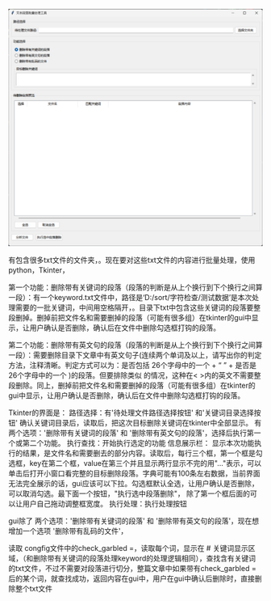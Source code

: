 ![image](https://github.com/helihua1/screen_txt_gui_tool/blob/main/gui.png)

有包含很多txt文件的文件夹，。现在要对这些txt文件的内容进行批量处理，使用python，Tkinter，

第一个功能：删除带有关键词的段落（段落的判断是从上个换行到下个换行之间算一段）：有一个keyword.txt文件中，路径是‘D:/sort/字符检查/测试数据’是本次处理需要的一批关键词，中间用空格隔开，。目录下txt中包含这些关键词的段落要整段删掉。删掉前把文件名和需要删掉的段落（可能有很多组）在tkinter的gui中显示，让用户确认是否删除，确认后在文件中删除勾选框打钩的段落。

第二个功能：删除带有英文句的段落（段落的判断是从上个换行到下个换行之间算一段）：需要删除目录下文章中有英文句子(连续两个单词及以上，请写出你的判定方法，注释清晰。判定方式可以为：是否包括 26个字母中的一个 + “ ” + 是否是 26个字母中的一个 )的段落。但要排除类似 <td style="border:1px solid black; padding: 8px;">的情况，这种在< >内的英文不需要整段删除。同上，删掉前把文件名和需要删掉的段落（可能有很多组）在tkinter的gui中显示，让用户确认是否删除，确认后在文件中删除勾选框打钩的段落。

Tkinter的界面是：
路径选择：有'待处理文件路径选择按钮' 和'关键词目录选择按钮'
确认关键词目录后，读取后，把这次目标删除关键词在tkinter中全部显示。
有两个选项：'删除带有关键词的段落' 和 '删除带有英文句的段落'，选择后执行第一个或第二个功能。
执行查找：开始执行选定的功能 
信息展示栏：
显示本次功能执行的结果，是文件名和需要删去的部分内容。读取后，每行三个框，第一个框是勾选框，key在第二个框，value在第三个并且显示两行显示不完的用"..."表示，可以单击后打开小窗口看完整的目标删除段落。字典可能有100条左右数据，当前界面无法完全展示的话，gui应该可以下拉。勾选框默认全选，让用户确认是否删除，可以取消勾选。最下面一个按钮，"执行选中段落删除"，
除了第一个框后面的可以让用户自己拖动调整框宽度。
执行处理：执行处理按钮

gui除了 两个选项：'删除带有关键词的段落' 和 '删除带有英文句的段落'，现在想增加一个选项 '删除带有乱码的文件'，

读取 congfig文件中的check_garbled =，读取每个词，显示在 # 关键词显示区域，（和删除带有关键词的段落处理keyword的处理逻辑相同），查找含有关键词的txt文件，不过不需要对段落进行切分，整篇文章中如果带有check_garbled =后的某个词，就查找成功，返回内容在gui中，用户在gui中确认后删除时，直接删除整个txt文件
